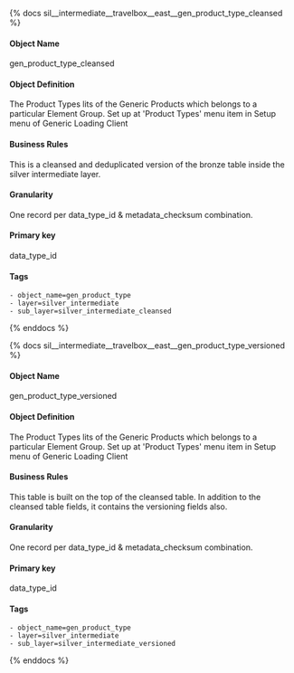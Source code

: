 {% docs sil__intermediate__travelbox__east__gen_product_type_cleansed %}

#### Object Name
gen_product_type_cleansed

#### Object Definition
The Product Types lits of the Generic Products which belongs to a particular Element Group. Set up at &#39;Product Types&#39; menu item in Setup menu of Generic Loading Client

#### Business Rules
This is a cleansed and deduplicated version of the bronze table inside the silver intermediate layer.

#### Granularity
One record per data_type_id & metadata_checksum combination.

#### Primary key
data_type_id

#### Tags
    - object_name=gen_product_type
    - layer=silver_intermediate
    - sub_layer=silver_intermediate_cleansed

{% enddocs %}

{% docs sil__intermediate__travelbox__east__gen_product_type_versioned %}

#### Object Name
gen_product_type_versioned

#### Object Definition
The Product Types lits of the Generic Products which belongs to a particular Element Group. Set up at &#39;Product Types&#39; menu item in Setup menu of Generic Loading Client

#### Business Rules
This table is built on the top of the cleansed table. In addition to the cleansed table fields, it contains the versioning fields also.

#### Granularity
One record per data_type_id & metadata_checksum combination.

#### Primary key
data_type_id

#### Tags
    - object_name=gen_product_type
    - layer=silver_intermediate
    - sub_layer=silver_intermediate_versioned

{% enddocs %}